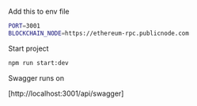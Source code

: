 Add this to env file

```sh
PORT=3001
BLOCKCHAIN_NODE=https://ethereum-rpc.publicnode.com
```

Start project

```sh
npm run start:dev
```

Swagger runs on 

[http://localhost:3001/api/swagger]
